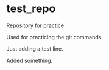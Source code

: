 # test_repo
Repository for practice

Used for practicing the git commands.

Just adding a test line.

Added something.
